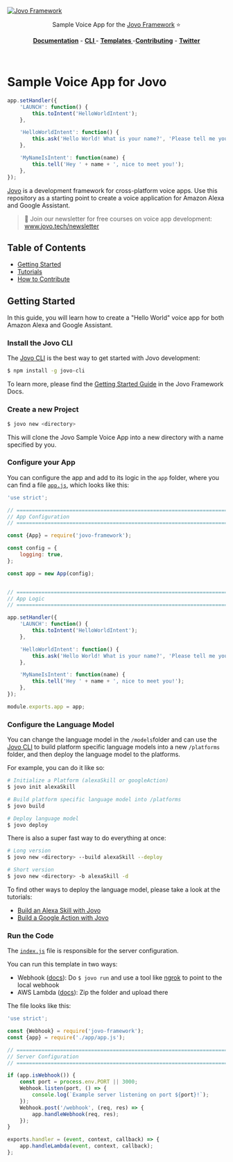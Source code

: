 [![Jovo Framework](https://www.jovo.tech/img/github-logo.png)](https://www.jovo.tech)

<p align="center">Sample Voice App for the <a href="https://github.com/jovotech/jovo-framework-nodejs">Jovo Framework</a> ⭐️</p>

<p align="center">
<a href="https://www.jovo.tech/framework/docs/"><strong>Documentation</strong></a> -
<a href="https://github.com/jovotech/jovo-cli"><strong>CLI </strong></a> - <a href="https://github.com/jovotech/jovo-templates"><strong>Templates </strong></a> -<a href="https://github.com/jovotech/jovo-framework-nodejs/blob/master/CONTRIBUTING.md"><strong>Contributing</strong></a> - <a href="https://twitter.com/jovotech"><strong>Twitter</strong></a></p>
<br/>

# Sample Voice App for Jovo

```javascript
app.setHandler({
    'LAUNCH': function() {
        this.toIntent('HelloWorldIntent');
    },

    'HelloWorldIntent': function() {
        this.ask('Hello World! What is your name?', 'Please tell me your name.');
    },

    'MyNameIsIntent': function(name) {
        this.tell('Hey ' + name + ', nice to meet you!');
    },
});
```

[Jovo](https://www.jovo.tech "Jovo's website") is a development framework for cross-platform voice apps. Use this repository as a starting point to create a voice application for Amazon Alexa and Google Assistant.

> 🚀 Join our newsletter for free courses on voice app development: www.jovo.tech/newsletter 

## Table of Contents

* [Getting Started](#getting-started)
* [Tutorials](#tutorials)
* [How to Contribute](#how-to-contribute)


## Getting Started

In this guide, you will learn how to create a "Hello World" voice app for both Amazon Alexa and Google Assistant.

### Install the Jovo CLI

The [Jovo CLI](https://github.com/jovotech/jovo-cli) is the best way to get started with Jovo development:

```sh
$ npm install -g jovo-cli
```

To learn more, please find the [Getting Started Guide](https://www.jovo.tech/framework/docs/installation) in the Jovo Framework Docs.

### Create a new Project

```sh
$ jovo new <directory>
```

This will clone the Jovo Sample Voice App into a new directory with a name specified by you.

### Configure your App

You can configure the app and add to its logic in the `app` folder, where you can find a file [`app.js`](./app/app.js), which looks like this:

```javascript
'use strict';

// =================================================================================
// App Configuration
// =================================================================================

const {App} = require('jovo-framework');

const config = {
    logging: true,
};

const app = new App(config);


// =================================================================================
// App Logic
// =================================================================================

app.setHandler({
    'LAUNCH': function() {
        this.toIntent('HelloWorldIntent');
    },

    'HelloWorldIntent': function() {
        this.ask('Hello World! What is your name?', 'Please tell me your name.');
    },

    'MyNameIsIntent': function(name) {
        this.tell('Hey ' + name + ', nice to meet you!');
    },
});

module.exports.app = app;
```

### Configure the Language Model

You can change the language model in the `/models`folder and can use the [Jovo CLI](https://github.com/jovotech/jovo-cli) to build platform specific language models into a new `/platforms` folder, and then deploy the language model to the platforms.

For example, you can do it like so:

```sh
# Initialize a Platform (alexaSkill or googleAction)
$ jovo init alexaSkill

# Build platform specific language model into /platforms
$ jovo build

# Deploy language model
$ jovo deploy
```

There is also a super fast way to do everything at once:

```sh
# Long version
$ jovo new <directory> --build alexaSkill --deploy

# Short version
$ jovo new <directory> -b alexaSkill -d
```

To find other ways to deploy the language model, please take a look at the tutorials:

* [Build an Alexa Skill with Jovo](https://www.jovo.tech/blog/alexa-skill-tutorial-nodejs/)
* [Build a Google Action with Jovo](https://www.jovo.tech/blog/google-action-tutorial-nodejs/)



### Run the Code

The [`index.js`](./index.js) file is responsible for the server configuration.

You can run this template in two ways:
* Webhook ([docs](https://www.jovo.tech/framework/docs/server/webhook)): Do `$ jovo run` and use a tool like [ngrok](https://www.ngrok.com) to point to the local webhook
* AWS Lambda ([docs](https://www.jovo.tech/framework/docs/server/aws-lambda)): Zip the folder and upload there

The file looks like this:

```javascript
'use strict';

const {Webhook} = require('jovo-framework');
const {app} = require('./app/app.js');

// =================================================================================
// Server Configuration
// =================================================================================

if (app.isWebhook()) {
    const port = process.env.PORT || 3000;
    Webhook.listen(port, () => {
        console.log(`Example server listening on port ${port}!`);
    });
    Webhook.post('/webhook', (req, res) => {
        app.handleWebhook(req, res);
    });
}

exports.handler = (event, context, callback) => {
    app.handleLambda(event, context, callback);
};

```